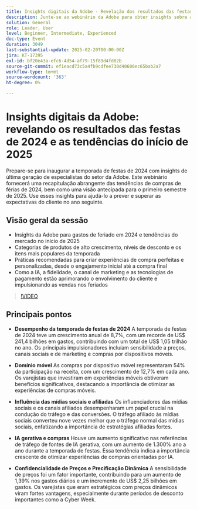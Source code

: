 ```yaml
---
title: Insights digitais da Adobe - Revelação dos resultados das festas de 2024 e tendências do início de 2025
description: Junte-se ao webinário da Adobe para obter insights sobre as tendências de compras de feriados de 2024 e as previsões de mercado do início de 2025, explorar categorias de produtos de alto crescimento e conhecer as práticas recomendadas para criar experiências de compras personalizadas usando IA e tecnologias avançadas.
solution: General
role: Leader, User
level: Beginner, Intermediate, Experienced
doc-type: Event
duration: 3049
last-substantial-update: 2025-02-20T00:00:00Z
jira: KT-17395
exl-id: bf20e43a-efc6-4d54-af79-15f89d4fd02b
source-git-commit: ef1eacd73c5a4fb9cdfee730d40606ec65bab2a7
workflow-type: tm+mt
source-wordcount: '363'
ht-degree: 0%

---
```


# Insights digitais da Adobe: revelando os resultados das festas de 2024 e as tendências do início de 2025

Prepare-se para inaugurar a temporada de festas de 2024 com insights de última geração de especialistas do setor da Adobe. Este webinário fornecerá uma recapitulação abrangente das tendências de compras de férias de 2024, bem como uma visão antecipada para o primeiro semestre de 2025.  Use esses insights para ajudá-lo a prever e superar as expectativas do cliente no ano seguinte.

## Visão geral da sessão

* Insights da Adobe para gastos de feriado em 2024 e tendências do mercado no início de 2025
* Categorias de produtos de alto crescimento, níveis de desconto e os itens mais populares da temporada
* Práticas recomendadas para criar experiências de compra perfeitas e personalizadas, desde o engajamento inicial até a compra final
* Como a IA, a fidelidade, o canal de marketing e as tecnologias de pagamento estão aprimorando o envolvimento do cliente e impulsionando as vendas nos feriados

>[!VIDEO](https://video.tv.adobe.com/v/3446271/?learn=on&enablevpops)

## Principais pontos

* **Desempenho da temporada de festas de 2024** A temporada de festas de 2024 teve um crescimento anual de 8,7%, com um recorde de US$ 241,4 bilhões em gastos, contribuindo com um total de US$ 1,05 trilhão no ano. Os principais impulsionadores incluíam sensibilidade a preços, canais sociais e de marketing e compras por dispositivos móveis.

* **Domínio móvel** As compras por dispositivo móvel representaram 54% da participação na receita, com um crescimento de 12,7% em cada ano. Os varejistas que investiram em experiências móveis obtiveram benefícios significativos, destacando a importância de otimizar as experiências de compras móveis.

* **Influência das mídias sociais e afiliadas** Os influenciadores das mídias sociais e os canais afiliados desempenharam um papel crucial na condução do tráfego e das conversões. O tráfego afiliado às mídias sociais converteu nove vezes melhor que o tráfego normal das mídias sociais, enfatizando a importância de estratégias afiliadas fortes.

* **IA gerativa e compras** Houve um aumento significativo nas referências de tráfego de fontes de IA gerativa, com um aumento de 1.300% ano a ano durante a temporada de festas. Essa tendência indica a importância crescente de otimizar experiências de compras orientadas por IA.

* **Confidencialidade de Preços e Precificação Dinâmica** A sensibilidade de preços foi um fator importante, contribuindo para um aumento de 1,39% nos gastos diários e um incremento de US$ 2,25 bilhões em gastos. Os varejistas que eram estratégicos com preços dinâmicos viram fortes vantagens, especialmente durante períodos de desconto importantes como a Cyber Week.
